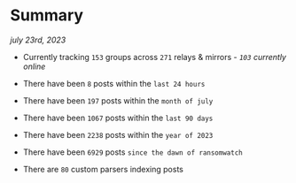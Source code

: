 
# Summary
_july 23rd, 2023_

- Currently tracking `153` groups across `271` relays & mirrors - _`103` currently online_

- There have been `8` posts within the `last 24 hours`

- There have been `197` posts within the `month of july`

- There have been `1067` posts within the `last 90 days`

- There have been `2238` posts within the `year of 2023`

- There have been `6929` posts `since the dawn of ransomwatch`

- There are `80` custom parsers indexing posts
